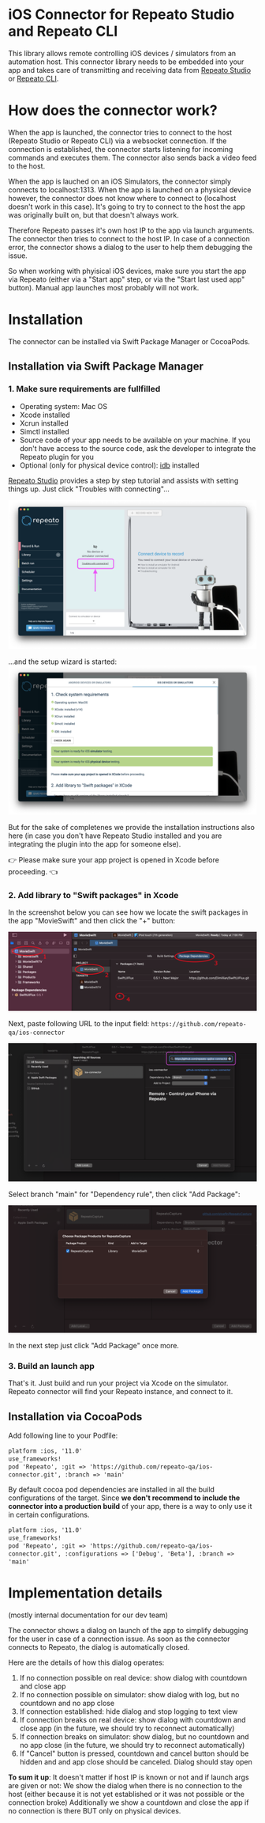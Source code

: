 # iOS Connector for Repeato Studio and Repeato CLI

This library allows remote controlling iOS devices / simulators from an automation host.
This connector library needs to be embedded into your app and takes care of transmitting and receiving data from [Repeato Studio](https://www.repeato.app) or [Repeato CLI](https://www.npmjs.com/package/@repeato/cli-testrunner).

# How does the connector work?

When the app is launched, the connector tries to connect to the host (Repeato Studio or Repeato CLI) via a websocket connection. If the connection is established, the connector starts listening for incoming commands and executes them. The connector also sends back a video feed to the host.

When the app is lauched on an iOS Simulators, the connector simply connects to localhost:1313. 
When the app is launched on a physical device however, the connector does not know where to connect to (localhost doesn't work in this case). It's going to try to connect to the host the app was originally built on, but that doesn't always work.

Therefore Repeato passes it's own host IP to the app via launch arguments. The connector then tries to connect to the host IP. 
In case of a connection error, the connector shows a dialog to the user to help them debugging the issue.

So when working with phyisical iOS devices, make sure you start the app via Repeato (either via a "Start app" step, or via the "Start last used app" button).
Manual app launches most probably will not work.

# Installation

The connector can be installed via Swift Package Manager or CocoaPods.

## Installation via Swift Package Manager

### 1. Make sure requirements are fullfilled

- Operating system: Mac OS
- Xcode installed
- Xcrun installed
- Simctl installed
- Source code of your app needs to be available on your machine. If you don't have access to the source code, ask the developer to integrate the Repeato plugin for you
- Optional (only for physical device control): [idb](https://fbidb.io/) installed

[Repeato Studio](https://www.repeato.app) provides a step by step tutorial and assists with setting things up. Just click "Troubles with connecting"...

![Repeato Studio](/docs/assets/repeato-studio-help1.png "Repeato Studio")

...and the setup wizard is started:
![Repeato Studio](/docs/assets/repeato-studio-help2.png "Repeato Studio setup wizard")

But for the sake of completenes we provide the installation instructions also here (in case you don't have Repeato Studio installed and you are integrating the plugin into the app for someone else).

👉 Please make sure your app project is opened in Xcode before proceeding. 👈

### 2. Add library to "Swift packages" in Xcode

In the screenshot below you can see how we locate the swift packages in the app "MovieSwift" and then click the "+" button:

![Locate the swift package section](/docs/assets/connect-ios1-xcode13.png "Swift package section in Xcode")

Next, paste following URL to the input field: `https://github.com/repeato-qa/ios-connector`

![Paste URL into the search field](/docs/assets/connect-ios2-xcode13.png)

Select branch "main" for "Dependency rule", then click "Add Package":

![Paste URL into the search field](/docs/assets/connect-ios3-xcode13.png)

In the next step just click "Add Package" once more.

### 3. Build an launch app

That's it. Just build and run your project via Xcode on the simulator. Repeato connector will find your Repeato instance, and connect to it.

## Installation via CocoaPods

Add following line to your Podfile:

```
platform :ios, '11.0'
use_frameworks!
pod 'Repeato', :git => 'https://github.com/repeato-qa/ios-connector.git', :branch => 'main'
```

By default cocoa pod dependencies are installed in all the build configurations of the target. Since **we don't recommend to include the connector into a production build** of your app, there is a way to only use it in certain configurations.

```
platform :ios, '11.0'
use_frameworks!
pod 'Repeato', :git => 'https://github.com/repeato-qa/ios-connector.git', :configurations => ['Debug', 'Beta'], :branch => 'main'
```

# Implementation details

(mostly internal documentation for our dev team)

The connector shows a dialog on launch of the app to simplify debugging for the user in case of a connection issue. As soon as the connector connects to Repeato, the dialog is automatically closed.

Here are the details of how this dialog operates:

1. If no connection possible on real device: show dialog with countdown and close app
2. If no connection possible on simulator: show dialog with log, but no countdown and no app close
3. If connection established: hide dialog and stop logging to text view
4. If connection breaks on real device: show dialog with countdown and close app (in the future, we should try to reconnect automatically)
5. If connection breaks on simulator: show dialog, but no countdown and no app close (in the future, we should try to reconnect automatically)
6. If "Cancel" button is pressed, countdown and cancel button should be hidden and and app close should be canceled. Dialog should stay open

**To sum it up**: It doesn't matter if host IP is known or not and if launch args are given or not: We show the dialog when there is no connection to the host (either because it is not yet established or it was not possible or the connection broke)
Additionally we show a countdown and close the app if no connection is there BUT only on physical devices.
